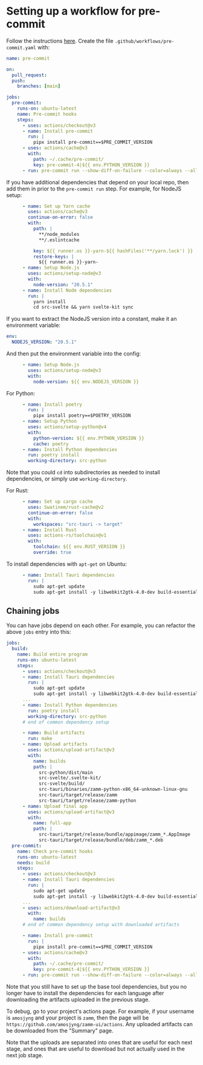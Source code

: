 # Setting up a workflow for pre-commit

Follow the instructions [here](https://tobiasmcnulty.com/posts/caching-pre-commit/). Create the file `.github/workflows/pre-commit.yaml` with:

```yaml
name: pre-commit

on:
  pull_request:
  push:
    branches: [main]

jobs:
  pre-commit:
    runs-on: ubuntu-latest
    name: Pre-commit hooks
    steps:
      - uses: actions/checkout@v3
      - name: Install pre-commit
        run: |
          pipx install pre-commit==$PRE_COMMIT_VERSION
      - uses: actions/cache@v3
        with:
          path: ~/.cache/pre-commit/
          key: pre-commit-4|${{ env.PYTHON_VERSION }}
      - run: pre-commit run --show-diff-on-failure --color=always --all-files
```

If you have additional dependencies that depend on your local repo, then add them in prior to the `pre-commit run` step. For example, for NodeJS setup:

```yaml
      - name: Set up Yarn cache
        uses: actions/cache@v3
        continue-on-error: false
        with:
          path: |
            **/node_modules
            **/.eslintcache

          key: ${{ runner.os }}-yarn-${{ hashFiles('**/yarn.lock') }}
          restore-keys: |
            ${{ runner.os }}-yarn-
      - name: Setup Node.js
        uses: actions/setup-node@v3
        with:
          node-version: "20.5.1"
      - name: Install Node dependencies
        run: |
          yarn install
          cd src-svelte && yarn svelte-kit sync
```

If you want to extract the NodeJS version into a constant, make it an environment variable:

```yaml
env:
  NODEJS_VERSION: "20.5.1"
```

And then put the environment variable into the config:

```yaml
      - name: Setup Node.js
        uses: actions/setup-node@v3
        with:
          node-version: ${{ env.NODEJS_VERSION }}
```

For Python:

```yaml
      - name: Install poetry
        run: |
          pipx install poetry==$POETRY_VERSION
      - name: Setup Python
        uses: actions/setup-python@v4
        with:
          python-version: ${{ env.PYTHON_VERSION }}
          cache: poetry
      - name: Install Python dependencies
        run: poetry install
        working-directory: src-python
```

Note that you could `cd` into subdirectories as needed to install dependencies, or simply use `working-directory`.

For Rust:

```yaml
      - name: Set up cargo cache
        uses: Swatinem/rust-cache@v2
        continue-on-error: false
        with:
          workspaces: "src-tauri -> target"
      - name: Install Rust
        uses: actions-rs/toolchain@v1
        with:
          toolchain: ${{ env.RUST_VERSION }}
          override: true
```

To install dependencies with `apt-get` on Ubuntu:

```yaml
      - name: Install Tauri dependencies
        run: |
          sudo apt-get update
          sudo apt-get install -y libwebkit2gtk-4.0-dev build-essential curl wget file libssl-dev libgtk-3-dev libayatana-appindicator3-dev librsvg2-dev
```

## Chaining jobs

You can have jobs depend on each other. For example, you can refactor the above `jobs` entry into this:

```yaml
jobs:
  build:
    name: Build entire program
    runs-on: ubuntu-latest
    steps:
      - uses: actions/checkout@v3
      - name: Install Tauri dependencies
        run: |
          sudo apt-get update
          sudo apt-get install -y libwebkit2gtk-4.0-dev build-essential curl wget file libssl-dev libgtk-3-dev libayatana-appindicator3-dev librsvg2-dev
      ...
      - name: Install Python dependencies
        run: poetry install
        working-directory: src-python
      # end of common dependency setup

      - name: Build artifacts
        run: make
      - name: Upload artifacts
        uses: actions/upload-artifact@v3
        with:
          name: builds
          path: |
            src-python/dist/main
            src-svelte/.svelte-kit/
            src-svelte/build/
            src-tauri/binaries/zamm-python-x86_64-unknown-linux-gnu
            src-tauri/target/release/zamm
            src-tauri/target/release/zamm-python
      - name: Upload final app
        uses: actions/upload-artifact@v3
        with:
          name: full-app
          path: |
            src-tauri/target/release/bundle/appimage/zamm_*.AppImage
            src-tauri/target/release/bundle/deb/zamm_*.deb
  pre-commit:
    name: Check pre-commit hooks
    runs-on: ubuntu-latest
    needs: build
    steps:
      - uses: actions/checkout@v3
      - name: Install Tauri dependencies
        run: |
          sudo apt-get update
          sudo apt-get install -y libwebkit2gtk-4.0-dev build-essential curl wget file libssl-dev libgtk-3-dev libayatana-appindicator3-dev librsvg2-dev
      ...
      - uses: actions/download-artifact@v3
        with:
          name: builds
      # end of common dependency setup with downloaded artifacts

      - name: Install pre-commit
        run: |
          pipx install pre-commit==$PRE_COMMIT_VERSION
      - uses: actions/cache@v3
        with:
          path: ~/.cache/pre-commit/
          key: pre-commit-4|${{ env.PYTHON_VERSION }}
      - run: pre-commit run --show-diff-on-failure --color=always --all-files
```

Note that you still have to set up the base tool dependencies, but you no longer have to install the dependencies for each language after downloading the artifacts uploaded in the previous stage.

To debug, go to your project's actions page. For example, if your username is `amosjyng` and your project is `zamm`, then the page will be `https://github.com/amosjyng/zamm-ui/actions`. Any uploaded artifacts can be downloaded from the "Summary" page.

Note that the uploads are separated into ones that are useful for each next stage, and ones that are useful to download but not actually used in the next job stage.
